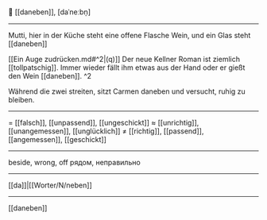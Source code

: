 😬 [[daneben]], [daˈneːbn̩]

---
Mutti, hier in der Küche steht eine offene Flasche Wein, und ein Glas steht [[daneben]]

[[Ein Auge zudrücken.md#^2|(q)]] Der neue Kellner Roman ist ziemlich [[tollpatschig]]. Immer wieder fällt ihm etwas aus der Hand oder er gießt den Wein [[daneben]]. ^2

Während die zwei streiten, sitzt Carmen daneben und versucht, ruhig zu bleiben. 

---
= [[falsch]], [[unpassend]], [[ungeschickt]]
≈ [[unrichtig]], [[unangemessen]], [[unglücklich]]
≠ [[richtig]], [[passend]], [[angemessen]], [[geschickt]]

---
beside, wrong, off
рядом, неправильно

---
[[da]]|[[Worter/N/neben]]

---
[[daneben]]
